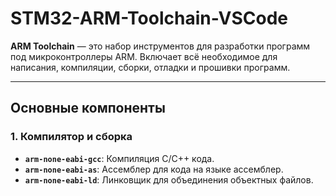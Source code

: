 # STM32-ARM-Toolchain-VSCode

**ARM Toolchain** — это набор инструментов для разработки программ под микроконтроллеры ARM. Включает всё необходимое для написания, компиляции, сборки, отладки и прошивки программ.

---

## Основные компоненты

### 1. Компилятор и сборка
- **`arm-none-eabi-gcc`**:  Компиляция C/C++ кода.
- **`arm-none-eabi-as`**: Ассемблер для кода на языке ассемблер.
- **`arm-none-eabi-ld`**: Линковщик для объединения объектных файлов.
